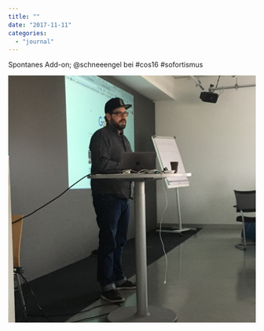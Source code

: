 ```yaml
---
title: ""
date: "2017-11-11"
categories: 
  - "journal"
---
```


Spontanes Add-on; @schneeengel bei #cos16 #sofortismus

![](images/d5d5d523bf.jpg)
